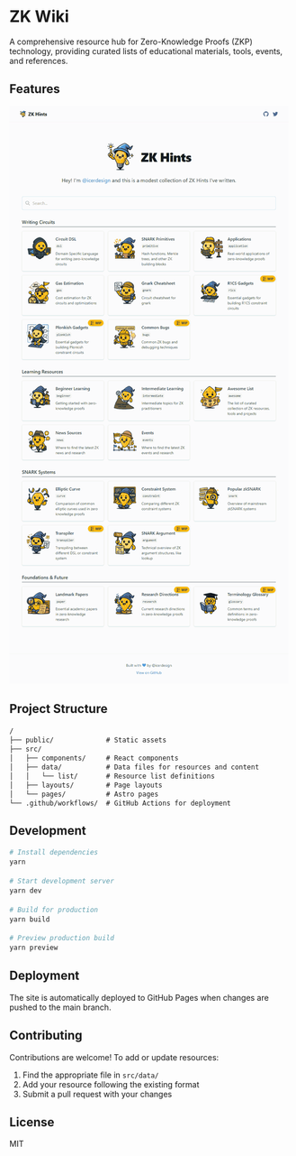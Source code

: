 # ZK Wiki

A comprehensive resource hub for Zero-Knowledge Proofs (ZKP) technology, providing curated lists of educational materials, tools, events, and references.

## Features

![](./docs/img/screenshot.png)

## Project Structure

```
/
├── public/             # Static assets
├── src/
│   ├── components/     # React components
│   ├── data/           # Data files for resources and content
│   │   └── list/       # Resource list definitions
│   ├── layouts/        # Page layouts
│   └── pages/          # Astro pages
└── .github/workflows/  # GitHub Actions for deployment
```

## Development

```bash
# Install dependencies
yarn

# Start development server
yarn dev

# Build for production
yarn build

# Preview production build
yarn preview
```

## Deployment

The site is automatically deployed to GitHub Pages when changes are pushed to the main branch.

## Contributing

Contributions are welcome! To add or update resources:

1. Find the appropriate file in `src/data/`
2. Add your resource following the existing format
3. Submit a pull request with your changes

## License

MIT
